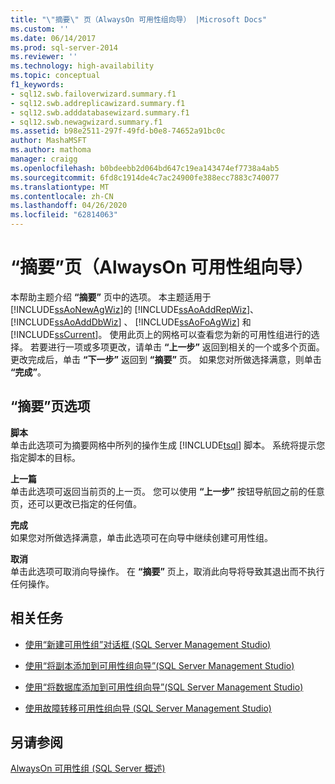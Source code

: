 ```yaml
---
title: "\"摘要\" 页（AlwaysOn 可用性组向导） |Microsoft Docs"
ms.custom: ''
ms.date: 06/14/2017
ms.prod: sql-server-2014
ms.reviewer: ''
ms.technology: high-availability
ms.topic: conceptual
f1_keywords:
- sql12.swb.failoverwizard.summary.f1
- sql12.swb.addreplicawizard.summary.f1
- sql12.swb.adddatabasewizard.summary.f1
- sql12.swb.newagwizard.summary.f1
ms.assetid: b98e2511-297f-49fd-b0e8-74652a91bc0c
author: MashaMSFT
ms.author: mathoma
manager: craigg
ms.openlocfilehash: b0bdeebb2d064bd647c19ea143474ef7738a4ab5
ms.sourcegitcommit: 6fd8c1914de4c7ac24900fe388ecc7883c740077
ms.translationtype: MT
ms.contentlocale: zh-CN
ms.lasthandoff: 04/26/2020
ms.locfileid: "62814063"
---
```

# <a name="summary-page-alwayson-availability-group-wizards"></a>“摘要”页（AlwaysOn 可用性组向导）
  本帮助主题介绍 **“摘要”** 页中的选项。 本主题适用于 [!INCLUDE[ssAoNewAgWiz](../../../includes/ssaonewagwiz-md.md)]的 [!INCLUDE[ssAoAddRepWiz](../../../includes/ssaoaddrepwiz-md.md)]、 [!INCLUDE[ssAoAddDbWiz](../../../includes/ssaoadddbwiz-md.md)] 、 [!INCLUDE[ssAoFoAgWiz](../../../includes/ssaofoagwiz-md.md)] 和 [!INCLUDE[ssCurrent](../../../includes/sscurrent-md.md)]。 使用此页上的网格可以查看您为新的可用性组进行的选择。 若要进行一项或多项更改，请单击 **“上一步”** 返回到相关的一个或多个页面。 更改完成后，单击 **“下一步”** 返回到 **“摘要”** 页。 如果您对所做选择满意，则单击 **“完成”**。  
  
##  <a name="summary-page-options"></a><a name="PageOptions"></a> “摘要”页选项  
 **脚本**  
 单击此选项可为摘要网格中所列的操作生成 [!INCLUDE[tsql](../../../includes/tsql-md.md)] 脚本。 系统将提示您指定脚本的目标。  
  
 **上一篇**  
 单击此选项可返回当前页的上一页。 您可以使用 **“上一步”** 按钮导航回之前的任意页，还可以更改已指定的任何值。  
  
 **完成**  
 如果您对所做选择满意，单击此选项可在向导中继续创建可用性组。  
  
 **取消**  
 单击此选项可取消向导操作。 在 **“摘要”** 页上，取消此向导将导致其退出而不执行任何操作。  
  

  
##  <a name="related-tasks"></a><a name="RelatedTasks"></a> 相关任务  
  
-   [使用“新建可用性组”对话框 (SQL Server Management Studio)](use-the-new-availability-group-dialog-box-sql-server-management-studio.md)  
  
-   [使用“将副本添加到可用性组向导”(SQL Server Management Studio)](use-the-add-replica-to-availability-group-wizard-sql-server-management-studio.md)  
  
-   [使用“将数据库添加到可用性组向导”(SQL Server Management Studio)](availability-group-add-database-to-group-wizard.md)  
  
-   [使用故障转移可用性组向导 (SQL Server Management Studio)](use-the-fail-over-availability-group-wizard-sql-server-management-studio.md)  
  

  
## <a name="see-also"></a>另请参阅  
 [AlwaysOn 可用性组 &#40;SQL Server 概述&#41;](overview-of-always-on-availability-groups-sql-server.md)  
  
  
